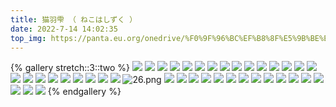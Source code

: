 ```yaml
---
title: 猫羽雫 （ ねこはしずく ）
date: 2022-7-14 14:02:35
top_img: https://panta.eu.org/onedrive/%F0%9F%96%BC%EF%B8%8F%E5%9B%BE%E7%89%87/%E7%8C%AB%E7%BE%BD%E9%9B%AB/-41de0709c4485d18.jpg
---
```


{% gallery stretch::3::two %}
![](https://panta.eu.org/onedrive/%F0%9F%96%BC%EF%B8%8F%E5%9B%BE%E7%89%87/%E7%8C%AB%E7%BE%BD%E9%9B%AB/06AE80F507D5C4268F4D113E3CA422C21652066663331.jpeg)
![](https://panta.eu.org/onedrive/%F0%9F%96%BC%EF%B8%8F%E5%9B%BE%E7%89%87/%E7%8C%AB%E7%BE%BD%E9%9B%AB/0df0b396d776fb023b0a5c063a6c9a1e.webp)
![](https://panta.eu.org/onedrive/%F0%9F%96%BC%EF%B8%8F%E5%9B%BE%E7%89%87/%E7%8C%AB%E7%BE%BD%E9%9B%AB/12f6cf557d0cf330.jpg)
![](https://panta.eu.org/onedrive/%F0%9F%96%BC%EF%B8%8F%E5%9B%BE%E7%89%87/%E7%8C%AB%E7%BE%BD%E9%9B%AB/0e2972449d30cfc9eb2777e814c26b18.webp)
![](https://panta.eu.org/onedrive/%F0%9F%96%BC%EF%B8%8F%E5%9B%BE%E7%89%87/%E7%8C%AB%E7%BE%BD%E9%9B%AB/1D9204F6719A56A273104BE9A7DC7F051652066625240.jpeg)
![](https://panta.eu.org/onedrive/%F0%9F%96%BC%EF%B8%8F%E5%9B%BE%E7%89%87/%E7%8C%AB%E7%BE%BD%E9%9B%AB/1fa6541941fccbf2.jpg)
![](https://panta.eu.org/onedrive/%F0%9F%96%BC%EF%B8%8F%E5%9B%BE%E7%89%87/%E7%8C%AB%E7%BE%BD%E9%9B%AB/277B2AB416E248F9C1B2758B7AD531D01652066650125.jpeg)
![](https://panta.eu.org/onedrive/%F0%9F%96%BC%EF%B8%8F%E5%9B%BE%E7%89%87/%E7%8C%AB%E7%BE%BD%E9%9B%AB/2615753fcff6ef1d92c123ca624e6cda.webp)
![](https://panta.eu.org/onedrive/%F0%9F%96%BC%EF%B8%8F%E5%9B%BE%E7%89%87/%E7%8C%AB%E7%BE%BD%E9%9B%AB/318701B0E32CCCD4BE18149118A2DF361652066700137.jpeg)
![](https://panta.eu.org/onedrive/%F0%9F%96%BC%EF%B8%8F%E5%9B%BE%E7%89%87/%E7%8C%AB%E7%BE%BD%E9%9B%AB/3F5C3463C57B995DECBCE2B54BF567FD1652066668325.jpeg)
![](https://panta.eu.org/onedrive/%F0%9F%96%BC%EF%B8%8F%E5%9B%BE%E7%89%87/%E7%8C%AB%E7%BE%BD%E9%9B%AB/-41de0709c4485d18.jpg)
![](https://panta.eu.org/onedrive/%F0%9F%96%BC%EF%B8%8F%E5%9B%BE%E7%89%87/%E7%8C%AB%E7%BE%BD%E9%9B%AB/4C02CA9DE97FBF502384B8D7681AE1491652066634962.jpeg)
![](https://panta.eu.org/onedrive/%F0%9F%96%BC%EF%B8%8F%E5%9B%BE%E7%89%87/%E7%8C%AB%E7%BE%BD%E9%9B%AB/4ED156744604E8AD2046B350ABFBB4B51652063764575.jpeg)
![](https://panta.eu.org/onedrive/%F0%9F%96%BC%EF%B8%8F%E5%9B%BE%E7%89%87/%E7%8C%AB%E7%BE%BD%E9%9B%AB/4eddbc3e135e29a9f2b7fd5fd0219c01.webp)
![](https://panta.eu.org/onedrive/%F0%9F%96%BC%EF%B8%8F%E5%9B%BE%E7%89%87/%E7%8C%AB%E7%BE%BD%E9%9B%AB/53A71A5150C4AA7937A316CAD309E5BC1652066694847.jpeg)
![](https://panta.eu.org/onedrive/%F0%9F%96%BC%EF%B8%8F%E5%9B%BE%E7%89%87/%E7%8C%AB%E7%BE%BD%E9%9B%AB/6091E77553EFD17CB77774985ABE12191652066646314.jpeg)
![](https://panta.eu.org/onedrive/%F0%9F%96%BC%EF%B8%8F%E5%9B%BE%E7%89%87/%E7%8C%AB%E7%BE%BD%E9%9B%AB/6a04f41521f355cad99339b1717dac0f.webp)
![](https://panta.eu.org/onedrive/%F0%9F%96%BC%EF%B8%8F%E5%9B%BE%E7%89%87/%E7%8C%AB%E7%BE%BD%E9%9B%AB/6dedbfa472a9c341fb3905cf0951f036.webp)
![](https://panta.eu.org/onedrive/%F0%9F%96%BC%EF%B8%8F%E5%9B%BE%E7%89%87/%E7%8C%AB%E7%BE%BD%E9%9B%AB/6f166d68a92803f.jpg)
![](https://panta.eu.org/onedrive/%F0%9F%96%BC%EF%B8%8F%E5%9B%BE%E7%89%87/%E7%8C%AB%E7%BE%BD%E9%9B%AB/720a18778bb2750fb6d0e952a16892dd.webp)
![](https://panta.eu.org/onedrive/%F0%9F%96%BC%EF%B8%8F%E5%9B%BE%E7%89%87/%E7%8C%AB%E7%BE%BD%E9%9B%AB/7DA62A816BB07EBFB4D891670C9C18EB1652066653776.jpeg)
![](https://panta.eu.org/onedrive/%F0%9F%96%BC%EF%B8%8F%E5%9B%BE%E7%89%87/%E7%8C%AB%E7%BE%BD%E9%9B%AB/7dd5c812c0f2b11f26e53dca48326dad.webp)
![](https://panta.eu.org/onedrive/%F0%9F%96%BC%EF%B8%8F%E5%9B%BE%E7%89%87/%E7%8C%AB%E7%BE%BD%E9%9B%AB/80bec33f2ec67c49739bd1f0576d86e5.webp)
![](https://panta.eu.org/onedrive/%F0%9F%96%BC%EF%B8%8F%E5%9B%BE%E7%89%87/%E7%8C%AB%E7%BE%BD%E9%9B%AB/907D5EEAD34216E8991223E7F09C65DD1652066684715.jpeg)
![26.png](https://panta.eu.org/onedrive/%F0%9F%96%BC%EF%B8%8F%E5%9B%BE%E7%89%87/%E7%8C%AB%E7%BE%BD%E9%9B%AB/bb71583e9164c05e1ad60d1f0574c186.webp)
![](https://panta.eu.org/onedrive/%F0%9F%96%BC%EF%B8%8F%E5%9B%BE%E7%89%87/%E7%8C%AB%E7%BE%BD%E9%9B%AB/92be197689cfe1d59a8f3924f03d38c9.webp)
![](https://panta.eu.org/onedrive/%F0%9F%96%BC%EF%B8%8F%E5%9B%BE%E7%89%87/%E7%8C%AB%E7%BE%BD%E9%9B%AB/be630baa0c0184842901090ed4043f37.webp)
![](https://panta.eu.org/onedrive/%F0%9F%96%BC%EF%B8%8F%E5%9B%BE%E7%89%87/%E7%8C%AB%E7%BE%BD%E9%9B%AB/C2DB980DDCBC102AF20A1A8F5827B9D51652063773046.jpeg)
![](https://panta.eu.org/onedrive/%F0%9F%96%BC%EF%B8%8F%E5%9B%BE%E7%89%87/%E7%8C%AB%E7%BE%BD%E9%9B%AB/C16703952F5C862CE6FED7124CDB6BCC1652066658744.jpeg)
![](https://panta.eu.org/onedrive/%F0%9F%96%BC%EF%B8%8F%E5%9B%BE%E7%89%87/%E7%8C%AB%E7%BE%BD%E9%9B%AB/ce379b1f3b2f71468a09659f3cddd161.webp)
![](https://panta.eu.org/onedrive/%F0%9F%96%BC%EF%B8%8F%E5%9B%BE%E7%89%87/%E7%8C%AB%E7%BE%BD%E9%9B%AB/C9E3FDFF172CB1178CEEE21F06F30CD01652066640736.jpeg)
![](https://panta.eu.org/onedrive/%F0%9F%96%BC%EF%B8%8F%E5%9B%BE%E7%89%87/%E7%8C%AB%E7%BE%BD%E9%9B%AB/CE5C5281974ED5C38BE22964C83C4E301652066672344.jpeg)
![](https://panta.eu.org/onedrive/%F0%9F%96%BC%EF%B8%8F%E5%9B%BE%E7%89%87/%E7%8C%AB%E7%BE%BD%E9%9B%AB/d12e29e688a9373f4600f23f3af43c53.webp)
![](https://panta.eu.org/onedrive/%F0%9F%96%BC%EF%B8%8F%E5%9B%BE%E7%89%87/%E7%8C%AB%E7%BE%BD%E9%9B%AB/D4B925F4DB5C84313AB021F15EE623B61652066680598.jpeg)
![](https://panta.eu.org/onedrive/%F0%9F%96%BC%EF%B8%8F%E5%9B%BE%E7%89%87/%E7%8C%AB%E7%BE%BD%E9%9B%AB/DBCB4FDE7EB8AA5D3CDB2FD328D2B26B1652066676637.jpeg)
![](https://panta.eu.org/onedrive/%F0%9F%96%BC%EF%B8%8F%E5%9B%BE%E7%89%87/%E7%8C%AB%E7%BE%BD%E9%9B%AB/E47BE95D328FFD1EAB35415365D550A21652066691339.jpeg)
![](https://panta.eu.org/onedrive/%F0%9F%96%BC%EF%B8%8F%E5%9B%BE%E7%89%87/%E7%8C%AB%E7%BE%BD%E9%9B%AB/EB7FEF1791850DE22377B57E6734CB8C1652066621456.jpeg)
![](https://panta.eu.org/onedrive/%F0%9F%96%BC%EF%B8%8F%E5%9B%BE%E7%89%87/%E7%8C%AB%E7%BE%BD%E9%9B%AB/f94785a123917fe4db92526db95b3e39.webp)
![](https://panta.eu.org/onedrive/%F0%9F%96%BC%EF%B8%8F%E5%9B%BE%E7%89%87/%E7%8C%AB%E7%BE%BD%E9%9B%AB/f94785a123917fe4db92526db95b3e39.webp)
![](https://panta.eu.org/onedrive/%F0%9F%96%BC%EF%B8%8F%E5%9B%BE%E7%89%87/%E7%8C%AB%E7%BE%BD%E9%9B%AB/fcd96671fc980aa1d0d76b345a4d38b8.webp)
![](https://panta.eu.org/onedrive/%F0%9F%96%BC%EF%B8%8F%E5%9B%BE%E7%89%87/%E7%8C%AB%E7%BE%BD%E9%9B%AB/f985747775d21bebdcf5b63831350938.webp)
{% endgallery %}
